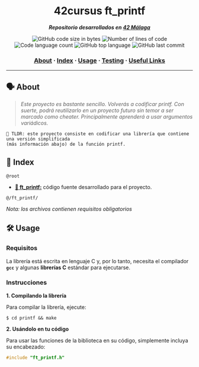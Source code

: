<h1 align="center">
  42cursus ft_printf
</h1>

<p align="center">
  <b><i>Repositorio desarrollados en <a href="https://www.42malaga.com/">42 Málaga</a></i></b><br>
</p>

<p align="center">
	<img alt="GitHub code size in bytes" src="https://img.shields.io/github/languages/code-size/Selio30/42-printf?color=blueviolet" />
	<img alt="Number of lines of code" src="https://img.shields.io/tokei/lines/github/Selio30/42-printf?color=blueviolet" />
	<img alt="Code language count" src="https://img.shields.io/github/languages/count/Selio30/42-printf?color=blue" />
	<img alt="GitHub top language" src="https://img.shields.io/github/languages/top/Selio30/42-printf?color=blue" />
	<img alt="GitHub last commit" src="https://img.shields.io/github/last-commit/Selio30/42-printf?color=brightgreen" />
</p>

<h3 align="center">
	<a href="#%EF%B8%8F-about">About</a>
	<span> · </span>
	<a href="#-index">Index</a>
	<span> · </span>
	<a href="#%EF%B8%8F-usage">Usage</a>
	<span> · </span>
	<a href="#-testing">Testing</a>
	<span> · </span>
	<a href="#-useful-links">Useful Links</a>
</h3>

---

## 🗣️ About

> _Este proyecto es bastante sencillo. Volverás a codificar printf. Con suerte, podrá reutilizarlo en un proyecto futuro sin temor a ser marcado como cheater. Principalmente aprenderá a usar argumentos variádicos._

	🚀 TLDR: este proyecto consiste en codificar una librería que contiene una versión simplificada
	(más información abajo) de la función printf.

## 📑 Index

`@root`

* [**📁 ft_printf:**](printf) código fuente desarrollado para el proyecto.

`@/ft_printf/`

_Nota: los archivos contienen requisitos obligatorios_



## 🛠️ Usage

### Requisitos

La librería está escrita en lenguaje C y, por lo tanto, necesita el compilador **`gcc`** y algunas **librerías C** estándar para ejecutarse.

### Instrucciones

**1. Compilando la librería**

Para compilar la librería, ejecute:

```shell
$ cd printf && make
```

**2. Usándolo en tu código**

Para usar las funciones de la biblioteca en su código, simplemente incluya su encabezado:

```C
#include "ft_printf.h"
```
